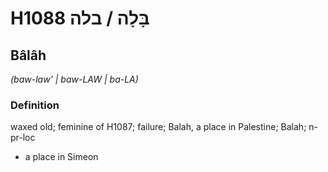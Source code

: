 # H1088 בָּלָה / בלה

## Bâlâh

_(baw-law' | baw-LAW | ba-LA)_

### Definition

waxed old; feminine of H1087; failure; Balah, a place in Palestine; Balah; n-pr-loc

- a place in Simeon
